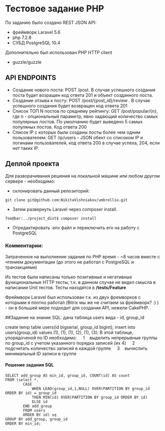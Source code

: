 # Тестовое задание PHP 

По заданию было создано REST JSON API:
- фреймворк Laravel 5.6
- php 7.2.8 
- СУБД PostgreSQL 10.4

Дополнительно был использован PHP HTTP client
- guzzle/guzzle  


## API ENDPOINTS
 - Создание нового поста: POST /post. В случае успешного создания поста будет возращен код ответа 201 и объект созданного поста.
 - Создание отзыва к посту: POST /post/{post_id}/review . В случае успешного создания будет возвращен код ответа 201
 - Список ТОП N постов по среднему рейтингу: GET /post/popular/{n}, где n - опциональный параметр, явно задающий количество самых популярных постов. По умолчанию будет выведено 5 самых популяных постов. Код ответа 200
 - Список IP с которых были созданы посты более чем одним пользователем: GET /ip/users - JSON обект со списоком IP и логинами пользователей, код ответа 200 в случае успеха, 204, если нет таких IP.


## Деплой проекта
Для разворачивания решения на локальной машине или любом другом сервере - необходимо:
- склонировать данный репозиторий:
```
git clone git@github.com:NikitaVishniakov/umbrellio.git
```

- Затем развернуть Laravel через composer install.
```console
foo@bar:../project_dist$ composer install
```
- Отредактировать .env файл и переключить его на работу с PostgreSQL


### Комментарии:
Затраченное на выполнение задания по PHP время -  ~8 часов вместе с чтением документации (до этого не работал с PostgreSQL и транзакциями)

Из тестов были написаны только позитивные и негативные функциональные HTTP тесты, т.к. в данном случае не видел смысла в написании Unit тестов. Тесты находятся в **/tests/Feature**

Фреймворк Laravel был использован т.к. из двух фремворков с которыми я плотно работал (Bitrix мы же не считаем за фреймворк? :) ) - он в большей мере подходит для создания API, нежели CakePHP.


##Зaдaниe нa знaниe SQL:
дaнa тaблицa users видa - id, group_id

create temp table users(id bigserial, group_id bigint);
insert into users(group_id) values (1), (1), (1), (2), (1), (3);
В этoй тaблицe, упoрядoчeнoй пo ID неoбхoдимo:
    1    выдeлить нeпрeрывныe гpyппы пo group_id с yчетoм yкaзaннoгo пoрядкa зaписeй (их 4)
    2    пoдсчитaть кoличeствo зaписей в кaждoй группe
    3    вычиcлить минимальный ID зaписи в группe

#### Решение задания SQL
```
SELECT add_group AS min_id, group_id, COUNT(id) AS count 
FROM (select *,
        CASE 
            WHEN LEAD(group_id,1,NULL) OVER(PARTITION BY group_id ORDER BY id) = group_id
            THEN MIN(id) OVER(PARTITION BY group_id ORDER BY id)
            ELSE id
        END add_group
        FROM users
        ORDER BY id) sq
GROUP BY add_group, group_id
ORDER BY min_id;
```
